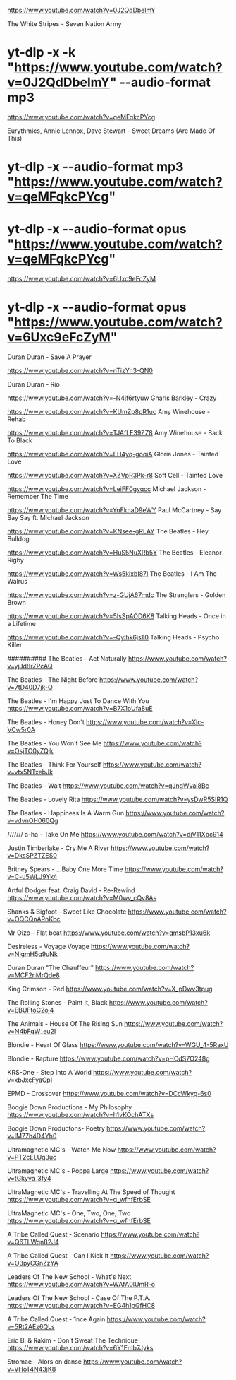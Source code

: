 

https://www.youtube.com/watch?v=0J2QdDbelmY

The White Stripes - Seven Nation Army

# yt-dlp -x -k  "https://www.youtube.com/watch?v=0J2QdDbelmY" --audio-format mp3



https://www.youtube.com/watch?v=qeMFqkcPYcg

Eurythmics, Annie Lennox, Dave Stewart - Sweet Dreams (Are Made Of This) 

# yt-dlp -x --audio-format mp3 "https://www.youtube.com/watch?v=qeMFqkcPYcg" 
# yt-dlp -x --audio-format opus "https://www.youtube.com/watch?v=qeMFqkcPYcg" 



https://www.youtube.com/watch?v=6Uxc9eFcZyM
# yt-dlp -x --audio-format opus "https://www.youtube.com/watch?v=6Uxc9eFcZyM"

Duran Duran - Save A Prayer


https://www.youtube.com/watch?v=nTizYn3-QN0

Duran Duran - Rio 

https://www.youtube.com/watch?v=-N4jf6rtyuw
Gnarls Barkley - Crazy


https://www.youtube.com/watch?v=KUmZp8pR1uc
Amy Winehouse - Rehab


https://www.youtube.com/watch?v=TJAfLE39ZZ8
Amy Winehouse - Back To Black


https://www.youtube.com/watch?v=EH4yq-goqiA
Gloria Jones - Tainted Love

https://www.youtube.com/watch?v=XZVpR3Pk-r8
Soft Cell - Tainted Love

https://www.youtube.com/watch?v=LeiFF0gvqcc
Michael Jackson - Remember The Time


https://www.youtube.com/watch?v=YnFknaD9eWY
Paul McCartney - Say Say Say ft. Michael Jackson 


https://www.youtube.com/watch?v=KNsee-gRLAY
The Beatles - Hey Bulldog


https://www.youtube.com/watch?v=HuS5NuXRb5Y
The Beatles - Eleanor Rigby 


https://www.youtube.com/watch?v=Ws5klxbI87I
The Beatles - I Am The Walrus


https://www.youtube.com/watch?v=z-GUjA67mdc
The Stranglers - Golden Brown


https://www.youtube.com/watch?v=5IsSpAOD6K8
Talking Heads - Once in a Lifetime

https://www.youtube.com/watch?v=-Qylhk6jsT0
Talking Heads - Psycho Killer


##########
The Beatles - Act Naturally
https://www.youtube.com/watch?v=yjJd8rZPcAQ

The Beatles - The Night Before
https://www.youtube.com/watch?v=7tD40D7jk-Q


The Beatles - I'm Happy Just To Dance With You
https://www.youtube.com/watch?v=B7X1oUfa8uE


The Beatles - Honey Don't
https://www.youtube.com/watch?v=XIc-VCw5r0A

The Beatles - You Won't See Me
https://www.youtube.com/watch?v=OsjTO0yZQjk

The Beatles - Think For Yourself
https://www.youtube.com/watch?v=vtx5NTxebJk

The Beatles - Wait
https://www.youtube.com/watch?v=qJngWval8Bc

The Beatles - Lovely Rita
https://www.youtube.com/watch?v=ysDwR5SIR1Q


The Beatles - Happiness Is A Warm Gun
https://www.youtube.com/watch?v=vdvnOH060Qg

///////
a-ha - Take On Me
https://www.youtube.com/watch?v=djV11Xbc914


Justin Timberlake - Cry Me A River
https://www.youtube.com/watch?v=DksSPZTZES0

Britney Spears - ...Baby One More Time
https://www.youtube.com/watch?v=C-u5WLJ9Yk4

Artful Dodger feat. Craig David - Re-Rewind
https://www.youtube.com/watch?v=M0wv_cQv8As

Shanks & Bigfoot - Sweet Like Chocolate
https://www.youtube.com/watch?v=OQCQnARnKbc

Mr Oizo - Flat beat
https://www.youtube.com/watch?v=qmsbP13xu6k

Desireless - Voyage Voyage
https://www.youtube.com/watch?v=NlgmH5q9uNk

Duran Duran "The Chauffeur"
https://www.youtube.com/watch?v=MCF2nMrQde8


King Crimson - Red
https://www.youtube.com/watch?v=X_pDwv3tpug


The Rolling Stones - Paint It, Black
https://www.youtube.com/watch?v=EBUFtoC2oj4


The Animals - House Of The Rising Sun 
https://www.youtube.com/watch?v=N4bFqW_eu2I

Blondie - Heart Of Glass
https://www.youtube.com/watch?v=WGU_4-5RaxU

Blondie - Rapture
https://www.youtube.com/watch?v=pHCdS7O248g

KRS-One - Step Into A World
https://www.youtube.com/watch?v=xbJxcFyaCpI

EPMD - Crossover
https://www.youtube.com/watch?v=DCcWkyg-6s0

Boogie Down Productions - My Philosophy
https://www.youtube.com/watch?v=h1vKOchATXs

Boogie Down Productons- Poetry
https://www.youtube.com/watch?v=lM77h4D4Yh0

Ultramagnetic MC's - Watch Me Now
https://www.youtube.com/watch?v=PT2cELUq3uc


Ultramagnetic MC's - Poppa Large
https://www.youtube.com/watch?v=tGkyva_3fy4

UltraMagnetic MC's - Travelling At The Speed of Thought
https://www.youtube.com/watch?v=q_wfhfErbSE

UltraMagnetic MC's - One, Two, One, Two
https://www.youtube.com/watch?v=q_wfhfErbSE


A Tribe Called Quest - Scenario
https://www.youtube.com/watch?v=Q6TLWqn82J4

A Tribe Called Quest - Can I Kick It
https://www.youtube.com/watch?v=O3pyCGnZzYA

Leaders Of The New School - What's Next
https://www.youtube.com/watch?v=WAfA0lUmR-o

Leaders Of The New School - Case Of The P.T.A.
https://www.youtube.com/watch?v=EG4h1pGfHC8

A Tribe Called Quest - 1nce Again 
https://www.youtube.com/watch?v=5Rt2AEz6QLs

Eric B. & Rakim - Don't Sweat The Technique
https://www.youtube.com/watch?v=6Y1Emb7Jyks

Stromae - Alors on danse
https://www.youtube.com/watch?v=VHoT4N43jK8


